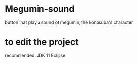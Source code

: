 # Megumin-sound
button that play a sound of megumin, the konosuba's character


# to edit the project

recommended:
JDK 11
Eclipse
